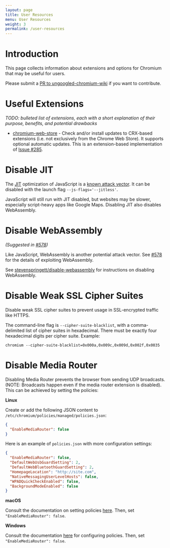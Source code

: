 ```yaml
---
layout: page
title: User Resources
menu: User Resources
weight: 3
permalink: /user-resources
---
```


# Introduction

This page collects information about extensions and options for Chromium that may be useful for users.

Please submit a [PR to ungoogled-chromium-wiki](//github.com/ungoogled-software/ungoogled-chromium-wiki/pulls) if you want to contribute.

# Useful Extensions

*TODO: bulleted list of extensions, each with a short explanation of their purpose, benefits, and potential drawbacks*

* [chromium-web-store](https://github.com/NeverDecaf/chromium-web-store) - Check and/or install updates to CRX-based extensions (i.e. not exclusively from the Chrome Web Store). It supports optional automatic updates. This is an extension-based implementation of [Issue #285](https://github.com/ungoogled-software/ungoogled-chromium/issues/285).

# Disable JIT

The [JIT](https://en.wikipedia.org/wiki/Just-in-time_compilation) optimization of JavaScript is a [known attack vector](https://microsoftedge.github.io/edgevr/posts/Super-Duper-Secure-Mode/). It can be disabled with the launch flag `--js-flags='--jitless'`.

JavaScript will still run with JIT disabled, but websites may be slower, especially script-heavy apps like Google Maps. Disabling JIT also disables WebAssembly.

# Disable WebAssembly

*(Suggested in [#578](//github.com/ungoogled-software/ungoogled-chromium/issues/578))*

Like JavaScript, WebAssembly is another potential attack vector. See [#578](//github.com/ungoogled-software/ungoogled-chromium/issues/578) for the details of exploiting WebAssembly.

See [stevenspringett/disable-webassembly](//github.com/stevespringett/disable-webassembly) for instructions on disabling WebAssembly.

# Disable Weak SSL Cipher Suites

Disable weak SSL cipher suites to prevent usage in SSL-encrypted traffic like HTTPS.

The command-line flag is `--cipher-suite-blacklist`, with a comma-delimited list of cipher suites in hexadecimal. There must be exactly four hexadecimal digits per cipher suite. Example:

```
chromium --cipher-suite-blacklist=0x000a,0x009c,0x009d,0x002f,0x0035
```


# Disable Media Router

Disabling Media Router prevents the browser from sending UDP broadcasts. (NOTE: Broadcasts happen even if the media router extension is disabled). This can be achieved by setting the policies:

**Linux** 

Create or add the following JSON content to `/etc/chromium/policies/managed/policies.json`:

```json
{
  "EnableMediaRouter": false
}
```

Here is an example of `policies.json` with more configuration settings:

```json
{
  "EnableMediaRouter": false,
  "DefaultWebUsbGuardSetting": 2,
  "DefaultWebBluetoothGuardSetting": 2,
  "HomepageLocation": "http://site.com",
  "NativeMessagingUserLevelHosts": false,
  "WPADQuickCheckEnabled": false,
  "BackgroundModeEnabled": false
}
```

**macOS**

Consult the documentation on setting policies [here](https://www.chromium.org/administrators/configuring-other-preferences). Then, set `"EnableMediaRouter": false`.

**Windows** 

Consult the documentation [here](https://www.chromium.org/administrators/configuring-policy-for-extensions) for configuring policies. Then, set `"EnableMediaRouter": false`.
